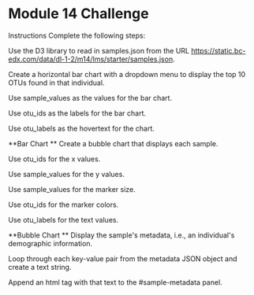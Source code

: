 # Module 14 Challenge  
Instructions
Complete the following steps:  

Use the D3 library to read in samples.json from the URL https://static.bc-edx.com/data/dl-1-2/m14/lms/starter/samples.json.  

Create a horizontal bar chart with a dropdown menu to display the top 10 OTUs found in that individual.  

Use sample_values as the values for the bar chart.  

Use otu_ids as the labels for the bar chart.  

Use otu_labels as the hovertext for the chart.  

**Bar Chart  **
Create a bubble chart that displays each sample.  

Use otu_ids for the x values.  

Use sample_values for the y values.  

Use sample_values for the marker size.  

Use otu_ids for the marker colors.  

Use otu_labels for the text values.  

**Bubble Chart  **
Display the sample's metadata, i.e., an individual's demographic information.  

Loop through each key-value pair from the metadata JSON object and create a text string.  

Append an html tag with that text to the #sample-metadata panel.  


